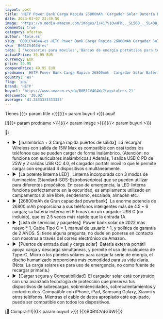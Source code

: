 ```yaml
---
layout: post
title: 'HETP Power Bank Carga Rapida 26800mAh  Cargador Solar Batería Externa Movil Inalámbrico【Dual QC 4.0 Salidas + PD 25W USB C】 Powerbank con Linterna LED Bateria Portatil para iPhone Xiaomi Camping etc'
date: 2023-03-07 22:49:50
image: 'https://m.media-amazon.com/images/I/417V1OwHFhL._SL500_._SL400_.jpg'
comments: true
category: ofertas
author: 'tole.es'
slug: 'B0B1CV4G4W-es HETP Power Bank Carga Rapida 26800mAh Cargador Solar...'
sku: 'B0B1CV4G4W-es'
tags: [ 'Accesorios para móviles','Bancos de energía portátiles para teléfonos móviles','Cargadores para móviles','Comunicación móvil y accesorios','Electrónica','hetp','iphone','🇪🇸', ]
actualPrice: 39.95 EUR
currency: EUR
price: 39.95
comparePrice: 49.95 EUR
prodname: 'HETP Power Bank Carga Rapida 26800mAh  Cargador Solar Batería Externa Movil Inalámbrico【Dual QC 4.0 Salidas + PD 25W USB C】 Powerbank con Linterna LED Bateria Portatil para iPhone Xiaomi Camping etc'
country: 'es'
flag: '🇪🇸'
brand: 'HETP'
buyurl: 'https://www.amazon.es/dp/B0B1CV4G4W/?tag=tolees-21'
descuento: '20.02'
average: '41.2833333333333'
---
```


Tienes [{{< param title >}}]({{< param buyurl >}}) aqui!

[![{{< param prodname >}}]({{< param image >}})]({{< param buyurl >}})

🔎:

- ▶【Inalámbrica + 3 Carga rapida puertos de salida】La recargar Wireless con salida de 15W Max es compatible con casi todos los teléfonos que se pueden cargar de forma inalámbrico. (Atención: no funciona con auriculares inalámbricos.) Además, 1 salida USB C PD de 25W y 2 salidas USB QC 4.0, el cargador portátil movil lo que le permite cargar con seguridad 4 dispositivos simultáneamente.
- ▶【La potente linterna LED】 Linterna incorporada con 3 modos de iluminación: (Standard-SOS-Estroboscópica) que se pueden utilizar para diferentes propósitos. En caso de emergencia, la LED linterna funciona perfectamente en la oscuridad, es ampliamente utilizado en campamentos al aire libre, senderismo, escalada, almacén etc.
- ▶【26800mAh de Gran capacidad powerbank】La enorme potencia de 26800 mAh proporciona a sus teléfonos inteligentes más de 4.5 ~ 6 cargas; su batería externa en 6 horas con un cargador USB C (no incluido), que es 2.5 veces más rápido que la entrada 1A.
- ▶【Lista de servicios y paquetes】Power bank solar de 2022 más nuevo * 1, Cable Tipo C * 1, manual de usuario * 1, y política de garantía de 2 AÑOS. Si tiene alguna pregunta, no dude en ponerse en contacto con nosotros a través del correo electrónico de Amazon.
- ▶【Puertos de entrada dual y carga solar】Batería externa portátil apoya carga y descarga simultáneas, y permite el uso de cualquiera de Type-C, Micro o los paneles solares para cargar la serie de energía, el diseño humanizado proporciona más comodidad para su vida diaria. (Nota: La carga solares es para uso de emergencia, no como fuente de recargar primaria.)
- ▶【Cargar segura y Compatibilidad】El cargador solar está construido con una avanzada tecnología de protección que preserva tus dispositivos de sobrecargas, sobreintensidades, sobrecalentamientos y cortocircuitos. Compatible con iPhone, iPad, Samsung Galaxy, Xiaomi y otros teléfonos. Mientras el cable de datos apropiado esté equipado, puede ser compatible con todos los dispositivos.

[🛒 Comprar!!!]({{< param buyurl >}})
{{<world>}}B0B1CV4G4W{{</world>}}
